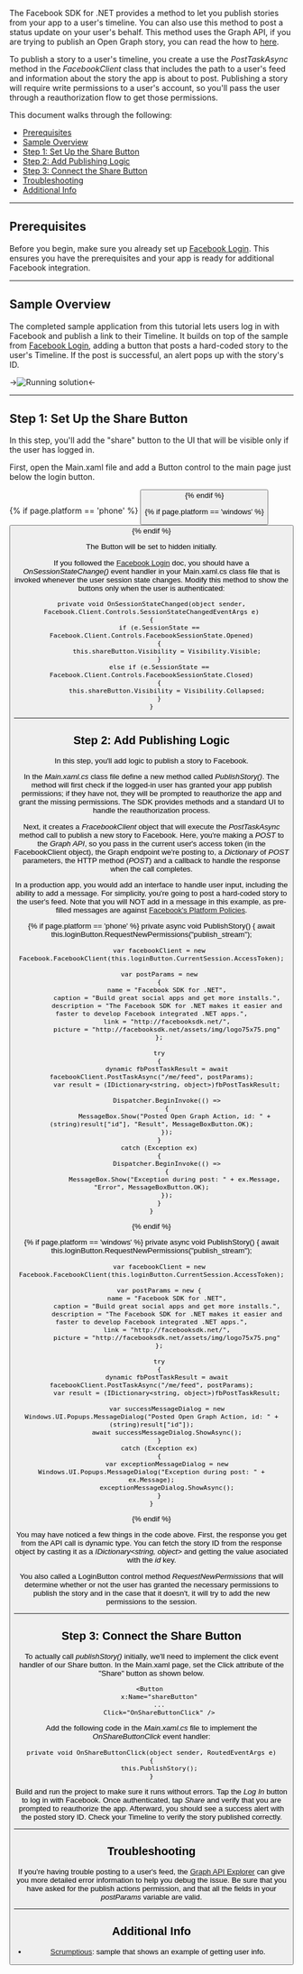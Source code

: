 The Facebook SDK for .NET provides a method to let you publish stories from your app to a user's timeline. You can also use this method to post a status update on your user's behalf. This method uses the Graph API, if you are trying to publish an Open Graph story, you can read the how to [here](../../tutorial/#5).

To publish a story to a user's timeline, you create a use the _PostTaskAsync_ method in the _FacebookClient_ class that includes the path to a user's feed and information about the story the app is about to post. Publishing a story will require write permissions to a user's account, so you'll pass the user through a reauthorization flow to get those permissions.

This document walks through the following:

* [Prerequisites](#1)
* [Sample Overview](#2)
* [Step 1: Set Up the Share Button](#3)
* [Step 2: Add Publishing Logic](#4)
* [Step 3: Connect the Share Button](#5)
* [Troubleshooting](#6)
* [Additional Info](#7)


---

## Prerequisites

Before you begin, make sure you already set up [Facebook Login](#). This ensures you have the prerequisites and your app is ready for additional Facebook integration.

---

## Sample Overview


The completed sample application from this tutorial lets users log in with Facebook and publish a link to their Timeline. It builds on top of the sample from [Facebook Login](#), adding a button that posts a hard-coded story to the user's Timeline. If the post is successful, an alert pops up with the story's ID.

->![Running solution](images/running-solution.png)<-

---


## Step 1: Set Up the Share Button

In this step, you'll add the "share" button to the UI that will be visible only if the user has logged in.

First, open the Main.xaml file and add a Button control to the main page just below the login button.

{% if page.platform == 'phone' %}
    <Button
        x:Name="shareButton"
        Height="70"
        Width="300"
        VerticalAlignment="Top"
        HorizontalAlignment="Center"
        Margin="0,100,0,0"
        FontSize="20"
        Content="Share"
        Visibility="Collapsed" />
{% endif %}

{% if page.platform == 'windows' %}
    <Button
        x:Name="shareButton"
        Height="70"
        Width="200"
        VerticalAlignment="Top"
        HorizontalAlignment="Center"
        Margin="0,290,0,0"
        FontSize="20"
        Content="Share"
        Visibility="Collapsed" />
{% endif %}

The Button will be set to hidden initially.

If you followed the [Facebook Login](#) doc, you should have a _OnSessionStateChange()_ event handler in your Main.xaml.cs class file that is invoked whenever the user session state changes. Modify this method to show the buttons only when the user is authenticated:

    private void OnSessionStateChanged(object sender, Facebook.Client.Controls.SessionStateChangedEventArgs e)
    {
        if (e.SessionState == Facebook.Client.Controls.FacebookSessionState.Opened)
        {
            this.shareButton.Visibility = Visibility.Visible;
        }
        else if (e.SessionState == Facebook.Client.Controls.FacebookSessionState.Closed)
        {
            this.shareButton.Visibility = Visibility.Collapsed;
        }
    }

---

## Step 2: Add Publishing Logic

In this step, you'll add logic to publish a story to Facebook.

In the _Main.xaml.cs_ class file define a new method called _PublishStory()_. The method will first check if the logged-in user has granted your app publish permissions; if they have not, they will be prompted to reauthorize the app and grant the missing permissions. The SDK provides methods and a standard UI to handle the reauthorization process.

Next, it creates a _FracebookClient_ object that will execute the _PostTaskAsync_ method call to publish a new story to Facebook. Here, you're making a _POST_ to the _Graph API_, so you pass in the current user's access token (in the FacebookClient object), the Graph endpoint we're posting to, a _Dictionary_ of _POST_ parameters, the HTTP method (_POST_) and a callback to handle the response when the call completes.

In a production app, you would add an interface to handle user input, including the ability to add a message. For simplicity, you're going to post a hard-coded story to the user's feed. Note that you will NOT add in a message in this example, as pre-filled messages are against [Facebook's Platform Policies](https://developers.facebook.com/policy/).

{% if page.platform == 'phone' %}
    private async void PublishStory()
    {
        await this.loginButton.RequestNewPermissions("publish_stream");

        var facebookClient = new Facebook.FacebookClient(this.loginButton.CurrentSession.AccessToken);

        var postParams = new
        {
            name = "Facebook SDK for .NET",
            caption = "Build great social apps and get more installs.",
            description = "The Facebook SDK for .NET makes it easier and faster to develop Facebook integrated .NET apps.",
            link = "http://facebooksdk.net/",
            picture = "http://facebooksdk.net/assets/img/logo75x75.png"
        };

        try
        {
            dynamic fbPostTaskResult = await facebookClient.PostTaskAsync("/me/feed", postParams);
            var result = (IDictionary<string, object>)fbPostTaskResult;

            Dispatcher.BeginInvoke(() =>
            {
                MessageBox.Show("Posted Open Graph Action, id: " + (string)result["id"], "Result", MessageBoxButton.OK);
            });
        }
        catch (Exception ex)
        {
            Dispatcher.BeginInvoke(() =>
            {
                MessageBox.Show("Exception during post: " + ex.Message, "Error", MessageBoxButton.OK);
            });
        }
    }
{% endif %}

{% if page.platform == 'windows' %}
    private async void PublishStory()
    {
        await this.loginButton.RequestNewPermissions("publish_stream");

        var facebookClient = new Facebook.FacebookClient(this.loginButton.CurrentSession.AccessToken);

        var postParams = new {
            name = "Facebook SDK for .NET",
            caption = "Build great social apps and get more installs.",
            description = "The Facebook SDK for .NET makes it easier and faster to develop Facebook integrated .NET apps.",
            link = "http://facebooksdk.net/",
            picture = "http://facebooksdk.net/assets/img/logo75x75.png"
        };

        try
        {
            dynamic fbPostTaskResult = await facebookClient.PostTaskAsync("/me/feed", postParams);
            var result = (IDictionary<string, object>)fbPostTaskResult;

            var successMessageDialog = new Windows.UI.Popups.MessageDialog("Posted Open Graph Action, id: " + (string)result["id"]);
            await successMessageDialog.ShowAsync();
        }
        catch (Exception ex)
        {
            var exceptionMessageDialog = new Windows.UI.Popups.MessageDialog("Exception during post: " + ex.Message);
            exceptionMessageDialog.ShowAsync();
        }
    }
{% endif %}

You may have noticed a few things in the code above. First, the response you get from the API call is dynamic type. You can fetch the story ID from the response object by casting it as a _IDictionary<string, object>_ and getting the value asociated with the _id_ key.

You also called a LoginButton control method _RequestNewPermissions_ that will determine whether or not the user has granted the necessary permissions to publish the story and in the case that it doesn't, it will try to add the new permissions to the session.

---

## Step 3: Connect the Share Button

To actually call _publishStory()_ initially, we'll need to implement the click event handler of our Share button. In the Main.xaml page, set the Click attribute of the "Share" button as shown below.


    <Button 
        x:Name="shareButton"
        ...
        Click="OnShareButtonClick" />

Add the following code in the _Main.xaml.cs_ file to implement the _OnShareButtonClick_ event handler:

    private void OnShareButtonClick(object sender, RoutedEventArgs e)
    {
        this.PublishStory();
    }

Build and run the project to make sure it runs without errors. Tap the _Log In_ button to log in with Facebook. Once authenticated, tap _Share_ and verify that you are prompted to reauthorize the app. Afterward, you should see a success alert with the posted story ID. Check your Timeline to verify the story published correctly.

---

## Troubleshooting

If you're having trouble posting to a user's feed, the [Graph API Explorer](https://developers.facebook.com/tools/explorer) can give you more detailed error information to help you debug the issue. Be sure that you have asked for the publish actions permission, and that all the fields in your _postParams_ variable are valid.

---

## Additional Info

- [Scrumptious][1]: sample that shows an example of getting user info.

[1]: ../../tutorial/
